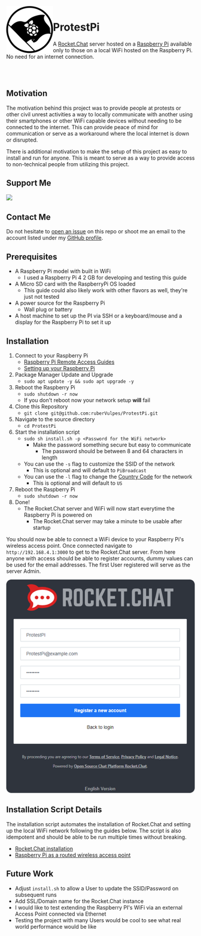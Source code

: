 <!--suppress HtmlDeprecatedAttribute -->
<img align="left" width="125" height="125" src="https://github.com/ruberVulpes/ProtestPi/blob/main/readme/protest-pi-logo-500.png?raw=true" alt="Protest Pi Logo">

# ProtestPi

A [Rocket.Chat](https://rocket.chat/) server hosted on a [Raspberry Pi](https://www.raspberrypi.org/) available only to those on a local WiFi hosted on the Raspberry Pi. No need for an internet connection.

<br></br>

## Motivation 

The motivation behind this project was to provide people at protests or other civil unrest activities a way to locally communicate with another using their smartphones or other WiFi capable devices without needing to be connected to the internet. 
This can provide peace of mind for communication or serve as a workaround where the local internet is down or disrupted.

There is additional motivation to make the setup of this project as easy to install and run for anyone. 
This is meant to serve as a way to provide access to non-technical people from utilizing this project.

## Support Me 

[![](https://www.paypalobjects.com/en_US/i/btn/btn_donate_LG.gif)](https://www.paypal.com/donate?hosted_button_id=U65R5REYQXAR8)

## Contact Me

Do not hesitate to [open an issue](https://github.com/ruberVulpes/ProtestPi/issues/new) on this repo or shoot me an email to the account listed under my [GitHub profile](https://github.com/ruberVulpes).

## Prerequisites

* A Raspberry Pi model with built in WiFi 
  * I used a Raspberry Pi 4 2 GB for developing and testing this guide
* A Micro SD card with the RaspberryPi OS loaded
  * This guide could also likely work with other flavors as well, they're just not tested
* A power source for the Raspberry Pi
  * Wall plug or battery
* A host machine to set up the PI via SSH or a keyboard/mouse and a display for the Raspberry Pi to set it up

## Installation

1. Connect to your Raspberry Pi
   * [Raspberry Pi Remote Access Guides](https://www.raspberrypi.org/documentation/remote-access/)
   * [Setting up your Raspberry Pi](https://projects.raspberrypi.org/en/projects/raspberry-pi-setting-up)
1. Package Manager Update and Upgrade
    * `sudo apt update -y && sudo apt upgrade -y`
1. Reboot the Raspberry Pi
    * `sudo shutdown -r now`
    * If you don't reboot now your network setup **will** fail
1. Clone this Repository
    * `git clone git@github.com:ruberVulpes/ProtestPi.git`
1. Navigate to the source directory 
    * `cd ProtestPi`
1. Start the installation script
    * `sudo sh install.sh -p <Password for the WiFi network>`
      * Make the password something secure but easy to communicate 
        * The password should be between 8 and 64 characters in length
    * You can use the `-s` flag to customize the SSID of the network
        * This is optional and will default to `PiBroadcast`
    * You can use the `-l` flag to change the [Country Code](https://en.wikipedia.org/wiki/ISO_3166-1_alpha-2) for the network
        * This is optional and will default to `US`
1. Reboot the Raspberry Pi
    * `sudo shutdown -r now`
1. Done!
    * The Rocket.Chat server and WiFi will now start everytime the Raspberry Pi is powered on
        * The Rocket.Chat server may take a minute to be usable after startup


You should now be able to connect a WiFi device to your Raspberry Pi's wireless access point. 
Once connected navigate to `http://192.168.4.1:3000` to get to the Rocket.Chat server.
From here anyone with access should be able to register accounts, dummy values can be used for the email addresses. 
The first User registered will serve as the server Admin. 

![Rocket Chat Login Example](readme/rocket-chat-login.png)


## Installation Script Details
The installation script automates the installation of Rocket.Chat and setting up the local WiFi network following the guides below.
The script is also idempotent and should be able to be run multiple times without breaking.

* [Rocket.Chat installation](https://docs.rocket.chat/installation/snaps)
* [Raspberry Pi as a routed wireless access point](https://www.raspberrypi.org/documentation/configuration/wireless/access-point-routed.md)

## Future Work 

* Adjust `install.sh` to allow a User to update the SSID/Password on subsequent runs
* Add SSL/Domain name for the Rocket.Chat instance
* I would like to test extending the Raspberry PI's WiFi via an external Access Point connected via Ethernet
* Testing the project with many Users would be cool to see what real world performance would be like

